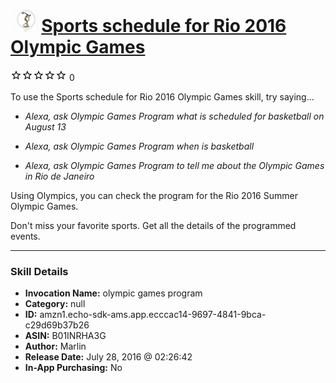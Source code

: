 # &nbsp;<img src="skill_icon" alt="Sports schedule for Rio 2016 Olympic Games icon" width="36"> [Sports schedule for Rio 2016 Olympic Games](http://alexa.amazon.com/#skills/amzn1.echo-sdk-ams.app.ecccac14-9697-4841-9bca-c29d69b37b26)
![0 stars](../../images/ic_star_border_black_18dp_1x.png)![0 stars](../../images/ic_star_border_black_18dp_1x.png)![0 stars](../../images/ic_star_border_black_18dp_1x.png)![0 stars](../../images/ic_star_border_black_18dp_1x.png)![0 stars](../../images/ic_star_border_black_18dp_1x.png) 0

To use the Sports schedule for Rio 2016 Olympic Games skill, try saying...

* *Alexa, ask Olympic Games Program what is scheduled for basketball on August 13*

* *Alexa, ask Olympic Games Program when is basketball*

* *Alexa, ask Olympic Games Program to tell me about the Olympic Games in Rio de Janeiro*

Using Olympics, you can check the program for the Rio 2016 Summer Olympic Games.

Don't miss your favorite sports. Get all the details of the programmed events.

***

### Skill Details

* **Invocation Name:** olympic games program
* **Category:** null
* **ID:** amzn1.echo-sdk-ams.app.ecccac14-9697-4841-9bca-c29d69b37b26
* **ASIN:** B01INRHA3G
* **Author:** Marlin
* **Release Date:** July 28, 2016 @ 02:26:42
* **In-App Purchasing:** No
